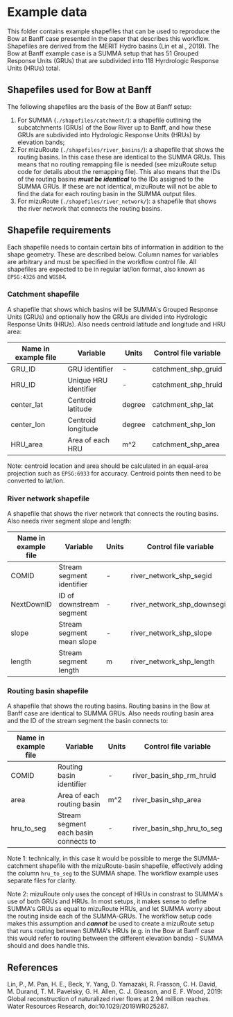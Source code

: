# Example data
This folder contains example shapefiles that can be used to reproduce the Bow at Banff case presented in the paper that describes this workflow. Shapefiles are derived from the MERIT Hydro basins (Lin et al., 2019). The Bow at Banff example case is a SUMMA setup that has 51 Grouped Response Units (GRUs) that are subdivided into 118 Hyrdrologic Response Units (HRUs) total.

## Shapefiles used for Bow at Banff
The following shapefiles are the basis of the Bow at Banff setup:
1. For SUMMA (`./shapefiles/catchment/`): a shapefile outlining the subcatchments (GRUs) of the Bow River up to Banff, and how these GRUs are subdivided into Hydrologic Response Units (HRUs) by elevation bands;
2. For mizuRoute (`./shapefiles/river_basins/`): a shapefile that shows the routing basins. In this case these are identical to the SUMMA GRUs. This means that no routing remapping file is needed (see mizuRoute setup code for details about the remapping file). This also means that the IDs of the routing basins **_must be identical_** to the IDs assigned to the SUMMA GRUs. If these are not identical, mizuRoute will not be able to find the data for each routing basin in the SUMMA output files.
3. For mizuRoute (`./shapefiles/river_network/`): a shapefile that shows the river network that connects the routing basins. 


## Shapefile requirements
Each shapefile needs to contain certain bits of information in addition to the shape geometry. These are described below. Column names for variables are arbitrary and must be specified in the workflow control file. All shapefiles are expected to be in regular lat/lon format, also known as `EPSG:4326` and `WGS84`.


### Catchment shapefile
A shapefile that shows which basins will be SUMMA's Grouped Response Units (GRUs) and optionally how the GRUs are divided into Hydrologic Response Units (HRUs). Also needs centroid latitude and longitude and HRU area:

| Name in example file | Variable              | Units  | Control file variable | 
|----------------------|-----------------------|--------|-----------------------|
| GRU_ID               | GRU identifier        | -      | catchment_shp_gruid   |
| HRU_ID               | Unique HRU identifier | -      | catchment_shp_hruid   |
| center_lat           | Centroid latitude     | degree | catchment_shp_lat     |
| center_lon           | Centroid longitude    | degree | catchment_shp_lon     |
| HRU_area             | Area of each HRU      | m^2    | catchment_shp_area    |

Note: centroid location and area should be calculated in an equal-area projection such as `EPSG:6933` for accuracy. Centroid points then need to be converted to lat/lon.


### River network shapefile
A shapefile that shows the river network that connects the routing basins. Also needs river segment slope and length:

| Name in example file | Variable                  | Units  | Control file variable       | 
|----------------------|---------------------------|--------|-----------------------------|
| COMID                | Stream segment identifier | -      | river_network_shp_segid     |
| NextDownID           | ID of downstream segment  | -      | river_network_shp_downsegid |
| slope                | Stream segment mean slope | -      | river_network_shp_slope     |
| length               | Stream segment length     | m      | river_network_shp_length    |


### Routing basin shapefile
A shapefile that shows the routing basins. Routing basins in the Bow at Banff case are identical to SUMMA GRUs. Also needs routing basin area and the ID of the stream segment the basin connects to:

| Name in example file | Variable                              | Units  | Control file variable       | 
|----------------------|---------------------------------------|--------|-----------------------------|
| COMID                | Routing basin identifier              | -      | river_basin_shp_rm_hruid    |
| area                 | Area of each routing basin            | m^2    | river_basin_shp_area        |
| hru_to_seg           | Stream segment each basin connects to | -      | river_basin_shp_hru_to_seg  |


Note 1: technically, in this case it would be possible to merge the SUMMA-catchment shapefile with the mizuRoute-basin shapefile, effectively adding the column `hru_to_seg` to the SUMMA shape. The workflow example uses separate files for clarity.

Note 2: mizuRoute only uses the concept of HRUs in constrast to SUMMA's use of both GRUs and HRUs. In most setups, it makes sense to define SUMMA's GRUs as equal to mizuRoute HRUs, and let SUMMA worry about the routing inside each of the SUMMA-GRUs. The workflow setup code makes this assumption and **_cannot_** be used to create a mizuRoute setup that runs routing between SUMMA's HRUs (e.g. in the Bow at Banff case this would refer to routing between the different elevation bands) - SUMMA should and does handle this.


## References
Lin, P., M. Pan, H. E., Beck, Y. Yang, D. Yamazaki, R. Frasson, C. H. David, M. Durand, T. M. Pavelsky, G. H. Allen, C. J. Gleason, and E. F. Wood, 2019: Global reconstruction of naturalized river flows at 2.94 million reaches. Water Resources Research, doi:10.1029/2019WR025287.
